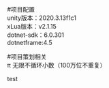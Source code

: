 #项目配置  
unity版本：2020.3.13f1c1  
xLua版本：v2.1.15   
dotnet-sdk：6.0.301  
dotnetframe:4.5  
  
  
#项目策划相关  
π 无限不循环小数（100万位不重复）  

test